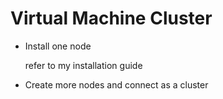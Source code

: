 # Virtual Machine Cluster

- Install one node

  refer to my installation guide
  
  

- Create more nodes and connect as a cluster